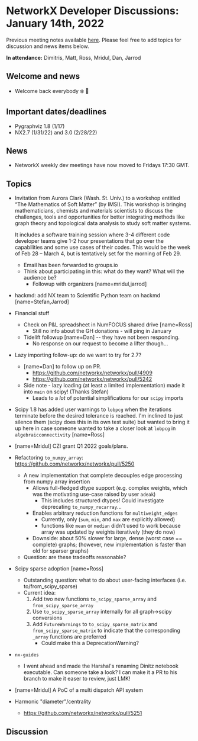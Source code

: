 # NetworkX Developer Discussions: January 14th, 2022

Previous meeting notes available [here](https://github.com/networkx/archive/tree/main/meetings). Please feel free to add topics for discussion and news items below.

**In attendance:** Dimitris, Matt, Ross, Mridul, Dan, Jarrod

## Welcome and news

 - Welcome back everybody :snowflake: :tada: 

## Important dates/deadlines

- Pygraphviz 1.8 (1/17)
- NX2.7 (1/31/22) and 3.0 (2/28/22)

## News

- NetworkX weekly dev meetings have now moved to Fridays 17:30 GMT. 

## Topics

- Invitation from Aurora Clark (Wash. St. Univ.) to a workshop entitled “The Mathematics of Soft Matter” (by IMSI). This workshop is bringing mathematicians, chemists and materials scientists to discuss the challenges, tools and opportunities for better integrating methods like graph theory and topological data analysis to study soft matter systems.

  It includes a software training session where 3-4 different code developer teams give 1-2 hour presentations that go over the capabilities and some use cases of their codes. This would be the week of Feb 28 – March 4, but is tentatively set for the morning of Feb 29.  
  - Email has been forwarded to groups.io
  - Think about participating in this: what do they want? What will the audience be?
    - Followup with organizers [name=mridul,jarrod]
  

- hackmd: add NX team to Scientific Python team on hackmd [name=Stefan,Jarrod]

- Financial stuff
  * Check on P&L spreadsheet in NumFOCUS shared drive [name=Ross]
    * Still no info about the GH donations - will ping in January
  * Tidelift followup [name=Dan] -- they have not been responding.
    * No response on our request to become a lifter though...


  
- Lazy importing follow-up: do we want to try for 2.7?
    - [name=Dan] to follow up on PR.
        - https://github.com/networkx/networkx/pull/4909
        - https://github.com/networkx/networkx/pull/5242
    - Side note - lazy loading (at least a limited implementation) made it into `main` on scipy! (Thanks Stefan)
      * Leads to a *lot* of potential simplifications for our `scipy` imports


- Scipy 1.8 has added user warnings to `lobpcg` when the iterations terminate before the desired tolerance is reached. I'm inclined to just silence them (scipy does this in its own test suite) but wanted to bring it up here in case someone wanted to take a closer look at `lobpcg` in `algebraicconnectivity` [name=Ross]

- [name=Mridul] CZI grant Q1 2022 goals/plans.

- Refactoring `to_numpy_array`: https://github.com/networkx/networkx/pull/5250
  * A new implementation that complete decouples edge processing from numpy array insertion
    - Allows full-fledged dtype support (e.g. complex weights, which was the motivating use-case raised by user `adeak`)
      * This includes structured dtypes! Could investigate deprecating `to_numpy_recarray`...
    - Enables arbitrary reduction functions for `multiweight_edges`
      * Currently, only (`sum`, `min`, and `max` are explicitly allowed)
      * functions like `mean` or `median` didn't used to work because array was updated by weights iteratively (they do now)
    - Downside: about 50% slower for large, dense (worst case == complete) graphs; (however, new implementation is faster than old for sparser graphs)
  * Question: are these tradeoffs reasonable?

- Scipy sparse adoption [name=Ross]
  * Outstanding question: what to do about user-facing interfaces (i.e. to/from_scipy_sparse)
  * Current idea:
    1. Add two new functions `to_scipy_sparse_array` and `from_scipy_sparse_array`
    2. Use `to_scipy_sparse_array` internally for all graph->scipy conversions
    3. Add `FutureWarnings` to `to_scipy_sparse_matrix` and `from_scipy_sparse_matrix` to indicate that the corresponding `_array` functions are preferred
       - Could make this a DeprecationWarning?

- `nx-guides`
  * I went ahead and made the Harshal's renaming Dinitz notebook executable. Can someone take a look? I can make it a PR to his branch to make it easer to review, just LMK! 

- [name=Mridul] A PoC of a multi dispatch API system

- Harmonic "diameter"/centrality
    - https://github.com/networkx/networkx/pull/5251

## Discussion